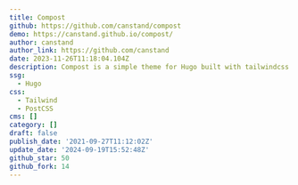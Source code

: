 ```yaml
---
title: Compost
github: https://github.com/canstand/compost
demo: https://canstand.github.io/compost/
author: canstand
author_link: https://github.com/canstand
date: 2023-11-26T11:18:04.104Z
description: Compost is a simple theme for Hugo built with tailwindcss.
ssg:
  - Hugo
css:
  - Tailwind
  - PostCSS
cms: []
category: []
draft: false
publish_date: '2021-09-27T11:12:02Z'
update_date: '2024-09-19T15:52:48Z'
github_star: 50
github_fork: 14
---
```


